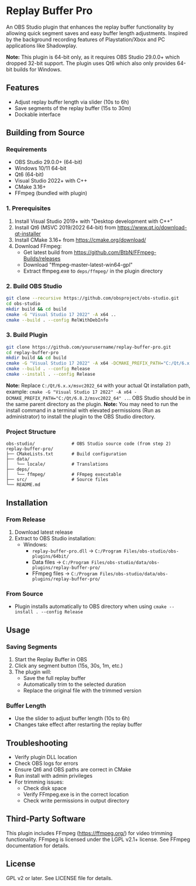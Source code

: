 # Replay Buffer Pro

An OBS Studio plugin that enhances the replay buffer functionality by allowing quick segment saves and easy buffer length adjustments. Inspired by the background recording features of Playstation/Xbox and PC applications like Shadowplay.

**Note:** This plugin is 64-bit only, as it requires OBS Studio 29.0.0+ which dropped 32-bit support. The plugin uses Qt6 which also only provides 64-bit builds for Windows.

## Features

- Adjust replay buffer length via slider (10s to 6h)
- Save segments of the replay buffer (15s to 30m)
- Dockable interface

## Building from Source

### Requirements

- OBS Studio 29.0.0+ (64-bit)
- Windows 10/11 64-bit
- Qt6 (64-bit)
- Visual Studio 2022+ with C++
- CMake 3.16+
- FFmpeg (bundled with plugin)

### 1. Prerequisites

1. Install Visual Studio 2019+ with "Desktop development with C++"
2. Install Qt6 (MSVC 2019/2022 64-bit) from https://www.qt.io/download-qt-installer
3. Install CMake 3.16+ from https://cmake.org/download/
4. Download FFmpeg:
   - Get latest build from https://github.com/BtbN/FFmpeg-Builds/releases
   - Download "ffmpeg-master-latest-win64-gpl"
   - Extract ffmpeg.exe to `deps/ffmpeg/` in the plugin directory

### 2. Build OBS Studio

```bash
git clone --recursive https://github.com/obsproject/obs-studio.git
cd obs-studio
mkdir build && cd build
cmake -G "Visual Studio 17 2022" -A x64 ..
cmake --build . --config RelWithDebInfo
```

### 3. Build Plugin

```bash
git clone https://github.com/yourusername/replay-buffer-pro.git
cd replay-buffer-pro
mkdir build && cd build
cmake -G "Visual Studio 17 2022" -A x64 -DCMAKE_PREFIX_PATH="C:/Qt/6.x.x/msvc2022_64" ..
cmake --build . --config Release
cmake --install . --config Release
```
**Note:** Replace `C:/Qt/6.x.x/msvc2022_64` with your actual Qt installation path, example: `cmake -G "Visual Studio 17 2022" -A x64 -DCMAKE_PREFIX_PATH="C:/Qt/6.8.2/msvc2022_64" ..`. OBS Studio should be in the same parent directory as the plugin.
**Note:** You may need to run the install command in a terminal with elevated permissions (Run as administrator) to install the plugin to the OBS Studio directory.

### Project Structure

```
obs-studio/              # OBS Studio source code (from step 2)
replay-buffer-pro/
├── CMakeLists.txt       # Build configuration
├── data/               
│   └── locale/          # Translations
├── deps/
│   └── ffmpeg/          # FFmpeg executable
├── src/                 # Source files
└── README.md
```

## Installation

### From Release
1. Download latest release
2. Extract to OBS Studio installation:
   - Windows:
     - `replay-buffer-pro.dll` → `C:/Program Files/obs-studio/obs-plugins/64bit/`
     - Data files → `C:/Program Files/obs-studio/data/obs-plugins/replay-buffer-pro/`
     - FFmpeg files → `C:/Program Files/obs-studio/data/obs-plugins/replay-buffer-pro/`

### From Source
- Plugin installs automatically to OBS directory when using `cmake --install . --config Release`

## Usage

### Saving Segments
1. Start the Replay Buffer in OBS
2. Click any segment button (15s, 30s, 1m, etc.)
3. The plugin will:
   - Save the full replay buffer
   - Automatically trim to the selected duration
   - Replace the original file with the trimmed version

### Buffer Length
- Use the slider to adjust buffer length (10s to 6h)
- Changes take effect after restarting the replay buffer

## Troubleshooting

- Verify plugin DLL location
- Check OBS logs for errors
- Ensure Qt6 and OBS paths are correct in CMake
- Run install with admin privileges
- For trimming issues:
  - Check disk space
  - Verify FFmpeg.exe is in the correct location
  - Check write permissions in output directory

## Third-Party Software

This plugin includes FFmpeg (https://ffmpeg.org/) for video trimming functionality.
FFmpeg is licensed under the LGPL v2.1+ license. See FFmpeg documentation for details.

## License

GPL v2 or later. See LICENSE file for details. 